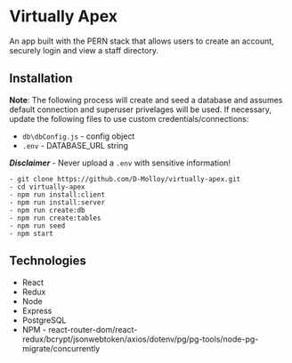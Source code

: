 # Virtually Apex

An app built with the PERN stack that allows users to create an account, securely login and view a staff directory.

## Installation

**Note**: The following process will create and seed a database and assumes default connection and superuser privelages will be used. If necessary, update the following files to use custom credentials/connections:

- `db\dbConfig.js` - config object
- `.env` - DATABASE_URL string

**_Disclaimer_** - Never upload a `.env` with sensitive information!

```
- git clone https://github.com/D-Molloy/virtually-apex.git
- cd virtually-apex
- npm run install:client
- npm run install:server
- npm run create:db
- npm run create:tables
- npm run seed
- npm start
```

## Technologies

- React
- Redux
- Node
- Express
- PostgreSQL
- NPM - react-router-dom/react-redux/bcrypt/jsonwebtoken/axios/dotenv/pg/pg-tools/node-pg-migrate/concurrently
